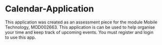 # Calendar-Application
This application was created as an assessment piece for the module Mobile Technology, MOD002663.  This application is can be used to help organise your time and keep track of upcoming events.  You must register and login to use this app.
